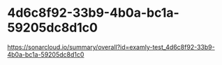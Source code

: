 # 4d6c8f92-33b9-4b0a-bc1a-59205dc8d1c0
https://sonarcloud.io/summary/overall?id=examly-test_4d6c8f92-33b9-4b0a-bc1a-59205dc8d1c0
